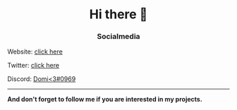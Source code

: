 <h1 align="center">Hi there 👋</h1>
<h3 align="center">Socialmedia</h3>
<p>Website: <a href="https://dominik48n.de">click here</a></p>
<p>Twitter: <a href="https://twitter.com/dominik48n">click here</a></p>
<p>Discord: <a href="https://discord.com/users/569616911546056714">Domi<3#0969</a></p>
<hr>
<p><b>And don't forget to follow me if you are interested in my projects.</b></p>

